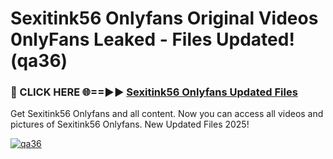# Sexitink56 Onlyfans Original Videos 0nlyFans Leaked - Files Updated! (qa36)

<h3>🔴 CLICK HERE 🌐==►► <a href="https://tinyurl.com/ehrbuxhb" rel="nofollow">Sexitink56 Onlyfans Updated Files</a></h3>

Get Sexitink56 Onlyfans and all content. Now you can access all videos and pictures of Sexitink56 Onlyfans. New Updated Files 2025!

[![qa36](https://i.imgur.com/lVYEuWS.gif)](https://tinyurl.com/ehrbuxhb)
